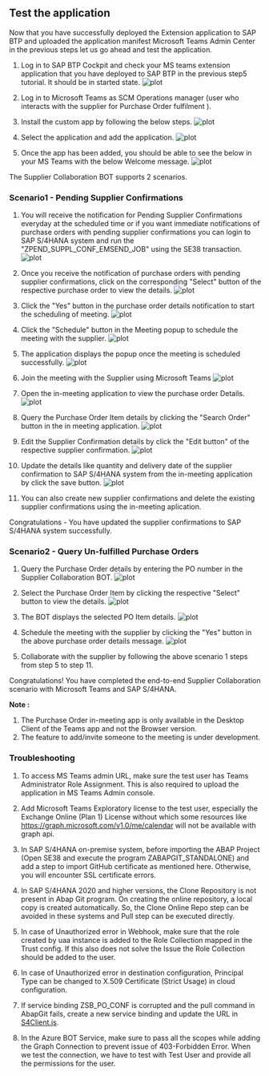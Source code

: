 ## Test the application

Now that you have successfully deployed the Extension application to SAP BTP and uploaded the application manifest  Microsoft Teams Admin Center in the previous steps let us go ahead and test the application.

1. Log in to SAP BTP Cockpit and check your MS teams extension application that you have deployed to SAP BTP in the previous step5 tutorial. It should be in started state.
![plot](./images/appstarted.png)

2. Log in to Microsoft Teams as SCM Operations manager (user who interacts with the supplier for Purchase Order fulfilment ).

3. Install the custom app by following the below steps.
![plot](./images/installapp.png)

4. Select the application and add the application.
![plot](./images/addapp.png)

5. Once the app has been added, you should be able to see the below in your MS Teams with the below Welcome message.
![plot](./images/launch.png)

The Supplier Collaboration BOT supports 2 scenarios.

### Scenario1 - Pending Supplier Confirmations

1. You will receive the notification for Pending Supplier Confirmations everyday at the scheduled time or if you want immediate notifications of purchase orders with pending supplier confirmations you can login to SAP S/4HANA system and run the "ZPEND_SUPPL_CONF_EMSEND_JOB" using the SE38 transaction.
![plot](./images/runjob.png)

2. Once you receive the notification of purchase orders with pending supplier confirmations, click on the corresponding "Select" button of the respective purchase order to view the details.
![plot](./images/popending.png)

3. Click the "Yes" button in the purchase order details notification to start the scheduling  of meeting.
![plot](./images/s1podetails.png)

4. Click the "Schedule" button in the Meeting popup to schedule the meeting with the supplier.
![plot](./images/s1schedulemeeting.png)

5. The application displays the popup once the meeting is scheduled successfully.
![plot](./images/s1schedulesuccess.png)

6. Join the meeting with the Supplier using Microsoft Teams
![plot](./images/s1joinmeeting.png)

7. Open the in-meeting application to view the purchase order Details.
![plot](./images/inmeetingapp.png)

8. Query the Purchase Order Item details by clicking the "Search Order" button in the in meeting application.
![plot](./images/inmeetingposearch.png)

9. Edit the Supplier Confirmation details by click the "Edit button" of the respective supplier confirmation.
![plot](./images/posupconfirmedit.png)

10. Update the details like quantity and delivery date of the supplier confirmation to SAP S/4HANA system from the in-meeting application by click the save button.
![plot](./images/posupconfirmsave.png)

11. You can also create new supplier confirmations and delete the existing supplier confirmations using the in-meeting aplication.

Congratulations - You have updated the supplier confirmations to SAP S/4HANA system successfully.

### Scenario2 - Query Un-fulfilled Purchase Orders

1. Query the Purchase Order details by entering the PO number in the Supplier Collaboration BOT.
![plot](./images/s2querypo.png)

2. Select the Purchase Order Item by clicking the respective "Select" button to view the details.
![plot](./images/s2selectpoitem.png)

3. The BOT displays the selected PO Item details.
![plot](./images/s2poitemdetails.png)

4. Schedule the meeting with the supplier by clicking the "Yes" button in the above purchase order details message.
![plot](./images/s2schedulemeeting.png)

5. Collaborate with the supplier by following the above scenario 1 steps from step 5 to step 11.

Congratulations! You have completed the end-to-end Supplier Collaboration scenario with Microsoft Teams and SAP S/4HANA.

**Note :**  
1. The Purchase Order in-meeting app is only available in the Desktop Client of the Teams app and not the Browser version. 
2. The feature to add/invite someone to the meeting is under development. 

### Troubleshooting

1. To access MS Teams admin URL, make sure the test user has Teams Administrator Role Assignment. This is also required to upload the application in MS Teams Admin console.

2. Add Microsoft Teams Exploratory license to the test user, especially the Exchange Online (Plan 1) License without which some resources like https://graph.microsoft.com/v1.0/me/calendar will not be available with graph api. 

3. In SAP S/4HANA on-premise system, before importing the ABAP Project (Open SE38 and execute the program ZABAPGIT_STANDALONE) and add a step to import GitHub certificate as mentioned here. Otherwise, you will encounter SSL certificate errors. 

4. In SAP S/4HANA 2020 and higher versions, the Clone Repository is not present in Abap Git program. On creating the online repository, a local copy is created automatically. So, the Clone Online Repo step can be avoided in these systems and Pull step can be executed directly. 

5. In case of Unauthorized error in Webhook, make sure that the role created by uaa instance is added to the Role Collection mapped in the Trust config. If this also does not solve the Issue the Role Collection should be added to the user. 

6. In case of Unauthorized error in destination configuration, Principal Type can be changed to X.509 Certificate (Strict Usage) in cloud configuration. 

7. If service binding ZSB_PO_CONF is corrupted and the pull command in AbapGit fails, create a new service binding and update the URL in [S4Client.js](../../server/services/S4Client.js).

8. In the Azure BOT Service, make sure to pass all the scopes while adding the Graph Connection to prevent issue of 403-Forbidden Error. When we test the connection, we have to test with Test User and provide all the permissions for the user.

